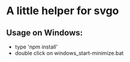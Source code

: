 # A little helper for svgo

## Usage on Windows:
- type 'npm install' 
- double click on windows_start-minimize.bat
